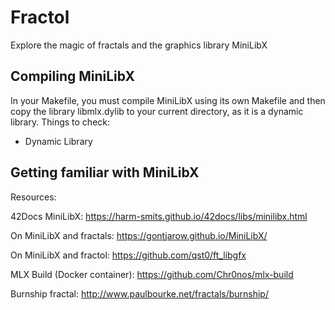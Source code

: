 # Fractol
Explore the magic of fractals and the graphics library MiniLibX

## Compiling MiniLibX
In your Makefile, you must compile MiniLibX using its own Makefile and then copy the library libmlx.dylib to your current directory, as it is a dynamic library.
Things to check:
* Dynamic Library

## Getting familiar with MiniLibX
Resources:

42Docs MiniLibX: https://harm-smits.github.io/42docs/libs/minilibx.html

On MiniLibX and fractals: https://gontjarow.github.io/MiniLibX/

On MiniLibX and fractol: https://github.com/qst0/ft_libgfx

MLX Build (Docker container): https://github.com/Chr0nos/mlx-build

Burnship fractal: http://www.paulbourke.net/fractals/burnship/
